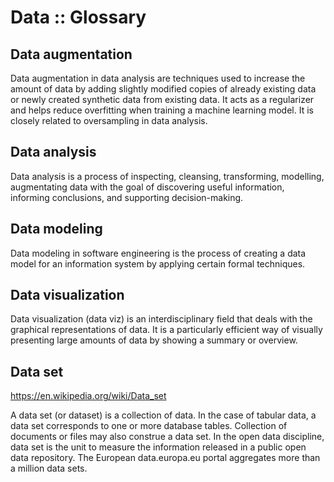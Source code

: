 # Data :: Glossary

## Data augmentation
Data augmentation in data analysis are techniques used to increase the amount of data by adding slightly modified copies of already existing data or newly created synthetic data from existing data. It acts as a regularizer and helps reduce overfitting when training a machine learning model. It is closely related to oversampling in data analysis.

## Data analysis
Data analysis is a process of inspecting, cleansing, transforming, modelling, augmentating data with the goal of discovering useful information, informing conclusions, and supporting decision-making.

## Data modeling
Data modeling in software engineering is the process of creating a data model for an information system by applying certain formal techniques.

## Data visualization
Data visualization (data viz) is an interdisciplinary field that deals with the graphical representations of data. It is a particularly efficient way of visually presenting large amounts of data by showing a summary or overview.

## Data set
https://en.wikipedia.org/wiki/Data_set

A data set (or dataset) is a collection of data. In the case of tabular data, a data set corresponds to one or more database tables. Collection of documents or files may also construe a data set. In the open data discipline, data set is the unit to measure the information released in a public open data repository. The European data.europa.eu portal aggregates more than a million data sets.
